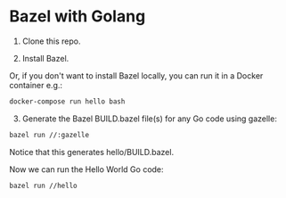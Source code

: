 # Bazel with Golang

1. Clone this repo.

2. Install Bazel.

Or, if you don't want to install Bazel locally, you can run it in a Docker container e.g.:

```bash
docker-compose run hello bash
```

3. Generate the Bazel BUILD.bazel file(s) for any Go code using gazelle:

```bash
bazel run //:gazelle
```

Notice that this generates hello/BUILD.bazel.

Now we can run the Hello World Go code:

```
bazel run //hello
```
